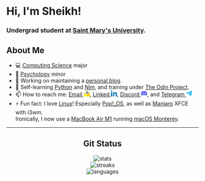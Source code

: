 # Hi, I'm Sheikh!

### Undergrad student at [Saint Mary's University](https://www.smu.ca/).

## About Me
- 💻 [Computing Science](https://www.smu.ca/academics/computing-science-program.html) major
- 🧠 [Psychology](https://www.smu.ca/academics/psychology-program.html) minor
- 🔭 Working on maintaining a [personal blog](https://j.mp/cybarblog "cybarspace.github.io").
- 🌱 Self-learning [Python](https://learnxinyminutes.com/docs/python/) and [Nim](https://learnxinyminutes.com/docs/nim/), and training under [The Odin Project](https://www.theodinproject.com/).
- 📫 How to reach me: [Email ![Email](https://github.com/cybardev/cybardev/raw/main/email.png)](mailto:sheikh@cybar.dev "sheikh@cybar.dev"), [Linked ![linkedin icon](https://github.com/cybardev/cybardev/raw/main/linkedin.png)](https://linkedin.com/in/cybardev), [Discord ![Discord](https://github.com/cybardev/cybardev/raw/main/discord.png)](https://discord.com/users/316478839146676224), and [Telegram ![Telegram](https://github.com/cybardev/cybardev/raw/main/telegram.png)](https://t.me/cybardev)
- ⚡ Fun fact: I love [Linux](https://en.wikipedia.org/wiki/Linux/)! Especially [Pop!\_OS](https://pop.system76.com/), as well as [Manjaro](https://manjaro.org/) XFCE with i3wm.<br />Ironically, I now use a [MacBook Air M1](https://www.apple.com/ca/macbook-air/) running [macOS Monterey](https://www.apple.com/ca/macos/monterey/).

---

<div align="center">
  <h2>Git Status</h2>
  <img src="https://gitstatus.cybar.dev/api?username=cybardev&hide_border=true&theme=dark&show_icons=true&count_private=true&icon_color=ff86dd&bg_color=000" alt="stats" />
  <br />
  <img src="https://cy-git-streak.herokuapp.com?user=cybardev&theme=highcontrast&hide_border=true&stroke=000&ring=ff86dd&fire=fff&currStreakLabel=fff&date_format=j%20M%5B%20Y%5D" alt="streaks">
  <br />
  <img src="https://gitstatus.cybar.dev/api/top-langs/?username=cybardev&layout=compact&hide_border=true&langs_count=8&theme=dark&bg_color=000" alt="languages" />
</div>

